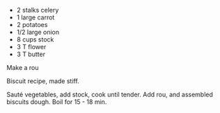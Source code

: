 * 2 stalks celery
* 1 large carrot 
* 2 potatoes 
* 1/2 large onion
* 8 cups stock
* 3 T flower
* 3 T butter

Make a rou

Biscuit recipe, made stiff.

Sauté vegetables, add stock, cook until tender. Add rou, and assembled biscuits dough. Boil for 15 - 18 min.


	